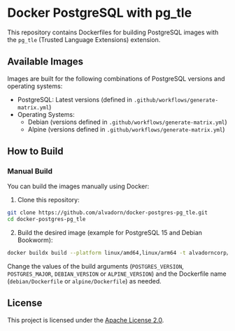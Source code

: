 # Docker PostgreSQL with pg\_tle

This repository contains Dockerfiles for building PostgreSQL images with the `pg_tle` (Trusted Language Extensions) extension.

## Available Images

Images are built for the following combinations of PostgreSQL versions and operating systems:

*   PostgreSQL: Latest versions (defined in `.github/workflows/generate-matrix.yml`)
*   Operating Systems:
    *   Debian (versions defined in `.github/workflows/generate-matrix.yml`)
    *   Alpine (versions defined in `.github/workflows/generate-matrix.yml`)

## How to Build

### Manual Build

You can build the images manually using Docker:

1.  Clone this repository:

```bash
git clone https://github.com/alvadorn/docker-postgres-pg_tle.git
cd docker-postgres-pg_tle
```

2.  Build the desired image (example for PostgreSQL 15 and Debian Bookworm):

```bash
docker buildx build --platform linux/amd64,linux/arm64 -t alvadorncorp/postgres-pg_tle:15-bookworm --build-arg POSTGRES_VERSION=15 --build-arg POSTGRES_MAJOR=15 --build-arg DEBIAN_VERSION=bookworm -f debian/Dockerfile .
```

Change the values of the build arguments (`POSTGRES_VERSION`, `POSTGRES_MAJOR`, `DEBIAN_VERSION` or `ALPINE_VERSION`) and the Dockerfile name (`debian/Dockerfile` or `alpine/Dockerfile`) as needed.

## License

This project is licensed under the [Apache License 2.0](./LICENSE).